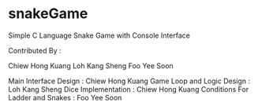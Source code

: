# snakeGame
Simple C Language Snake Game with Console Interface

Contributed By : 

Chiew Hong Kuang
Loh Kang Sheng
Foo Yee Soon

Main Interface Design : Chiew Hong Kuang
Game Loop and Logic Design : Loh Kang Sheng
Dice Implementation : Chiew Hong Kuang
Conditions For Ladder and Snakes : Foo Yee Soon